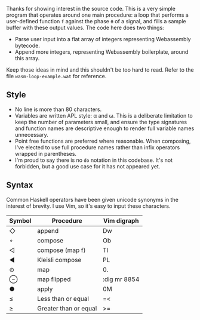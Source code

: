Thanks for showing interest in the source code. This is a very simple program that operates around one main procedure: a loop that performs a user-defined function `f` against the phase `θ` of a signal, and fills a sample buffer with these output values. The code here does two things:

- Parse user input into a flat array of integers representing Webassembly bytecode.
- Append more integers, representing Webassembly boilerplate, around this array.

Keep those ideas in mind and this shouldn't be too hard to read. Refer to the file `wasm-loop-example.wat` for reference.

## Style

- No line is more than 80 characters.
- Variables are written APL style: α and ω. This is a deliberate limitation to keep the number of parameters small, and ensure the type signatures and function names are descriptive enough to render full variable names unnecessary.
- Point free functions are preferred where reasonable. When composing, I've elected to use full procedure names rather than infix operators wrapped in parentheses.
- I'm proud to say there is no `do` notation in this codebase. It's not forbidden, but a good use case for it has not appeared yet.

## Syntax

Common Haskell operators have been given unicode synonyms in the interest of brevity. I use Vim, so it's easy to input these characters.

| Symbol | Procedure            | Vim digraph |
|--------|----------------------|-------------|
| ◇      | append               | Dw          |
| ∘      | compose              | Ob          |
| ◁      | compose (map f)      | Tl          |
| ◀      | Kleisli compose      | PL          |
| ⊙      | map                  | 0.          |
| ⊖      | map flipped          | :dig mr 8854|
| ●      | apply                | 0M          |
| ≤      | Less than or equal   | =<          |
| ≥      | Greater than or equal| >=          |

